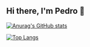 ## Hi there, I'm Pedro 👋 

[![Anurag's GitHub stats](https://github-readme-stats.vercel.app/api?username=PedroMoreira-a22002701&show_icons=true&theme=tokyonight)](https://github.com/PedroMoreira-a22002701/github-readme-stats)

[![Top Langs](https://github-readme-stats.vercel.app/api/top-langs/?username=PedroMoreira-a22002701&&size_weight=0&count_weight=1&theme=tokyonight)](https://github.com/anuraghazra/github-readme-stats)
